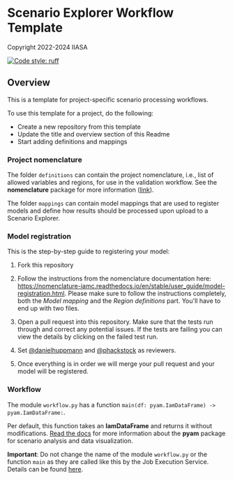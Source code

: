 # Scenario Explorer Workflow Template

Copyright 2022-2024 IIASA

[![Code style: ruff](https://img.shields.io/endpoint?url=https://raw.githubusercontent.com/charliermarsh/ruff/main/assets/badge/v2.json)](https://github.com/astral-sh/ruff)

## Overview

This is a template for project-specific scenario processing workflows.

To use this template for a project, do the following:
- Create a new repository from this template
- Update the title and overview section of this Readme
- Start adding definitions and mappings 

### Project nomenclature

The folder `definitions` can contain the project nomenclature, i.e., list of allowed
variables and regions, for use in the validation workflow. See the **nomenclature**
package for more information ([link](https://github.com/iamconsortium/nomenclature)).

The folder `mappings` can contain model mappings that are used to register models and
define how results should be processed upon upload to a Scenario Explorer.

### Model registration

This is the step-by-step guide to registering your model:

1. Fork this repository
2. Follow the instructions from the nomenclature documentation here: <https://nomenclature-iamc.readthedocs.io/en/stable/user_guide/model-registration.html>. 
Please make sure to follow the instructions completely, both the _Model mapping_ and the _Region definitions_ part. You'll have to end up with two files.
3. Open a pull request into this repository. Make sure that the tests run through and correct any potential issues. If the tests are failing you can view the details by clicking on the failed test run.

4. Set [@danielhuppmann](https://github.com/danielhuppmann) and [@phackstock](https://github.com/phackstock) as reviewers.
5. Once everything is in order we will merge your pull request and your model will be registered.

### Workflow

The module `workflow.py` has a function `main(df: pyam.IamDataFrame) -> pyam.IamDataFrame:`.

Per default, this function takes an **IamDataFrame** and returns it without
modifications. [Read the docs](https://pyam-iamc.readthedocs.io) for more information
about the **pyam** package for scenario analysis and data visualization.

**Important**: Do not change the name of the module `workflow.py` or the function `main`
as they are called like this by the Job Execution Service. Details can be found
[here](https://wiki.ece.iiasa.ac.at/wiki/index.php/Scenario_Explorer/Setup#Job_Execution_Service).
